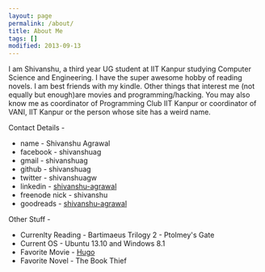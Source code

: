 ```yaml
---
layout: page
permalink: /about/
title: About Me
tags: []
modified: 2013-09-13
---
```


I am Shivanshu, a third year UG student at IIT Kanpur studying Computer Science and Engineering. I have the super awesome hobby of reading novels. I am best friends with my kindle. Other things that interest me (not equally but enough)are movies and programming/hacking. You may also know me as coordinator of Programming Club IIT Kanpur or coordinator  of VANI, IIT Kanpur or the person whose site has a weird name.

Contact Details - 

* name - Shivanshu Agrawal
* facebook - shivanshuag
* gmail - shivanshuag
* github - shivanshuag
* twitter - shivanshuagw
* linkedin - [shivanshu-agrawal](http://in.linkedin.com/pub/shivanshu-agrawal/65/309/74)
* freenode nick - shivanshu
* goodreads - [shivanshu-agrawal](https://www.goodreads.com/user/show/25479921-shivanshu-agrawal)

Other Stuff - 

* Currenlty Reading - Bartimaeus Trilogy 2 - Ptolmey's Gate
* Current OS - Ubuntu 13.10 and Windows 8.1
* Favorite Movie - [Hugo](http://www.imdb.com/title/tt0970179/)
* Favorite Novel - The Book Thief